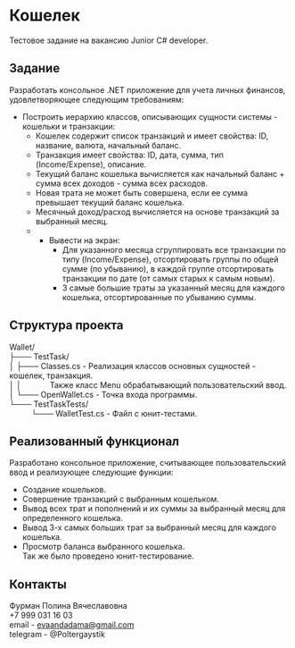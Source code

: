 # Кошелек
Тестовое задание на вакансию Junior С# developer.  
## Задание
Разработать консольное .NET приложение для учета личных финансов, удовлетворяющее следующим требованиям:  
- Построить иерархию классов, описывающих сущности системы - кошельки и транзакции:  
    - Кошелек  содержит список транзакций  и имеет свойства: ID, название, валюта, начальный баланс.  
    - Транзакция  имеет свойства: ID, дата, сумма, тип (Income/Expense), описание.  
    - Текущий баланс кошелька вычисляется как начальный баланс + сумма всех доходов - сумма всех расходов.  
    - Новая трата не может быть совершена, если ее сумма превышает текущий баланс кошелька.  
    - Месячный доход/расход вычисляется на основе транзакций за выбранный месяц.  
    - - Вывести на экран:  
        - Для указанного месяца сгруппировать все транзакции по типу (Income/Expense), отсортировать группы по общей сумме (по убыванию), в каждой группе отсортировать транзакции по дате (от самых старых к самым новым).  
        - 3 самые большие траты за указанный месяц для каждого кошелька, отсортированные по убыванию суммы.  
## Структура проекта
Wallet/  
├─── TestTask/  
│     ├───  Classes.cs - Реализация классов основных сущностей - кошелек, транзакция.   
│     │&nbsp;&nbsp;&nbsp;&nbsp;&nbsp;&nbsp;&nbsp;&nbsp;&nbsp;&nbsp;&nbsp;&nbsp; Также класс Menu обрабатывающий пользовательский ввод.  
│     └───  OpenWallet.cs - Точка входа программы.  
└─── TestTaskTests/  
&nbsp;&nbsp;&nbsp;&nbsp;&nbsp;&nbsp;&nbsp;&nbsp;&nbsp;&nbsp;└───  WalletTest.cs - Файл с юнит-тестами.  
## Реализованный функционал 
Разработано консольное приложение, считывающее пользовательский ввод и реализующее следующие функции:  
- Создание кошельков.  
- Совершение транзакций с выбранным кошельком.  
- Вывод всех трат и пополнений и их суммы за выбранный месяц для определенного кошелька.  
- Вывод 3-х самых больших трат за выбранный месяц для каждого кошелька.  
- Просмотр баланса выбранного кошелька.  
Так же было проведено юнит-тестирование.
## Контакты
Фурман Полина Вячеславовна  
+7 999 031 16 03  
email - evaandadama@gmail.com  
telegram - @Poltergaystik  


